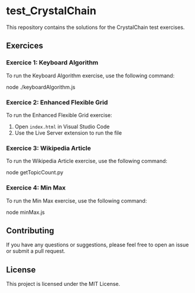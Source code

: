 # test_CrystalChain

This repository contains the solutions for the CrystalChain test exercises.

## Exercices

### Exercice 1: Keyboard Algorithm

To run the Keyboard Algorithm exercise, use the following command:

  node ./keyboardAlgorithm.js

### Exercice 2: Enhanced Flexible Grid

To run the Enhanced Flexible Grid exercise:

1. Open `index.html` in Visual Studio Code
2. Use the Live Server extension to run the file

### Exercice 3: Wikipedia Article

To run the Wikipedia Article exercise, use the following command:

  node getTopicCount.py

### Exercice 4: Min Max

To run the Min Max exercise, use the following command:

  node minMax.js

## Contributing

If you have any questions or suggestions, please feel free to open an issue or submit a pull request.

## License

This project is licensed under the MIT License.
